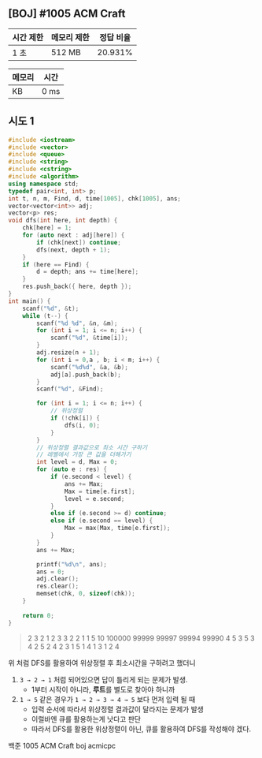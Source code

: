 ## [BOJ] #1005 ACM Craft

| 시간 제한 | 메모리 제한 | 정답 비율 |
| --------- | ----------- | --------- |
| 1 초      | 512 MB      | 20.931%   |





| 메모리 | 시간 |
| ------ | ---- |
| KB     | 0 ms |



## 시도 1

```c++
#include <iostream>
#include <vector>
#include <queue>
#include <string>
#include <cstring>
#include <algorithm>
using namespace std;
typedef pair<int, int> p;
int t, n, m, Find, d, time[1005], chk[1005], ans;
vector<vector<int>> adj;
vector<p> res;
void dfs(int here, int depth) {
	chk[here] = 1;
	for (auto next : adj[here]) {
		if (chk[next]) continue;
		dfs(next, depth + 1);
	}
	if (here == Find) {
		d = depth; ans += time[here];
	}
	res.push_back({ here, depth });
}
int main() {
	scanf("%d", &t);
	while (t--) {
		scanf("%d %d", &n, &m);
		for (int i = 1; i <= n; i++) {
			scanf("%d", &time[i]);
		}
		adj.resize(n + 1);
		for (int i = 0,a , b; i < m; i++) {
			scanf("%d%d", &a, &b);
			adj[a].push_back(b);
		}
		scanf("%d", &Find);

		for (int i = 1; i <= n; i++) {
			// 위상정렬
			if (!chk[i]) {
				dfs(i, 0);
			}
		}
		// 위상정렬 결과값으로 최소 시간 구하기		
		// 레벨에서 가장 큰 값을 더해가기
		int level = d, Max = 0;
		for (auto e : res) {
			if (e.second < level) {
				ans += Max;
				Max = time[e.first];
				level = e.second;
			}
			else if (e.second >= d) continue;
			else if (e.second == level) {
				Max = max(Max, time[e.first]);
			}
		}
		ans += Max;

		printf("%d\n", ans);
		ans = 0;
		adj.clear();
		res.clear();
		memset(chk, 0, sizeof(chk));
	}
	
	return 0;
}
```

> 2
> 3 2
> 1 2 3
> 3 2
> 2 1
> 1
> 5 10
> 100000 99999 99997 99994 99990
> 4 5
> 3 5
> 3 4
> 2 5
> 2 4
> 2 3
> 1 5
> 1 4
> 1 3
> 1 2
> 4

위 처럼 DFS를 활용하여 위상정렬 후 최소시간을 구하려고 했더니

1. `3 → 2 → 1` 처럼 되어있으면 답이 틀리게 되는 문제가 발생.
   - 1부터 시작이 아니라, **루트**를 별도로 찾아야 하니까
2. `1 → 5` 같은 경우가 `1 → 2 → 3 → 4 → 5` 보다 먼저 입력 될 때
   - 입력 순서에 따라서 위상정렬 결과값이 달라지는 문제가 발생
   - 이럴바엔 큐를 활용하는게 낫다고 판단
   - 따라서 DFS를 활용한 위상정렬이 아닌, 큐를 활용하여 DFS를 작성해야 겠다.



백준 1005 ACM Craft boj acmicpc

